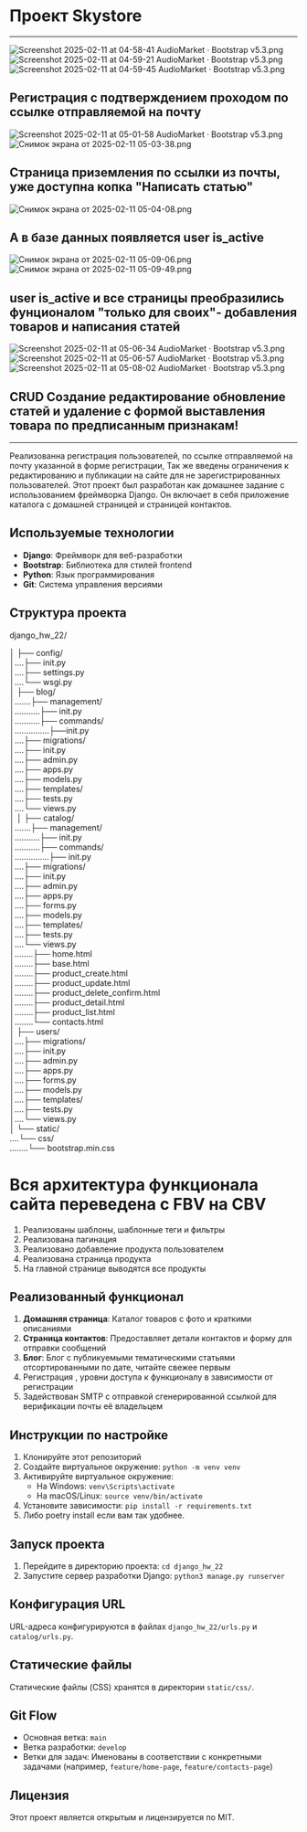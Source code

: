 # Проект Skystore
---
![Screenshot 2025-02-11 at 04-58-41 AudioMarket · Bootstrap v5.3.png](static/HW_26_1_forms/Screenshot%202025-02-11%20at%2004-58-41%20AudioMarket%20%C2%B7%20Bootstrap%20v5.3.png)
![Screenshot 2025-02-11 at 04-59-21 AudioMarket · Bootstrap v5.3.png](static/HW_26_1_forms/Screenshot%202025-02-11%20at%2004-59-21%20AudioMarket%20%C2%B7%20Bootstrap%20v5.3.png)
![Screenshot 2025-02-11 at 04-59-45 AudioMarket · Bootstrap v5.3.png](static/HW_26_1_forms/Screenshot%202025-02-11%20at%2004-59-45%20AudioMarket%20%C2%B7%20Bootstrap%20v5.3.png)
## Регистрация с подтверждением проходом по ссылке отправляемой на почту
![Screenshot 2025-02-11 at 05-01-58 AudioMarket · Bootstrap v5.3.png](static/HW_26_1_forms/Screenshot%202025-02-11%20at%2005-01-58%20AudioMarket%20%C2%B7%20Bootstrap%20v5.3.png)
![Снимок экрана от 2025-02-11 05-03-38.png](static/HW_26_1_forms/%D0%A1%D0%BD%D0%B8%D0%BC%D0%BE%D0%BA%20%D1%8D%D0%BA%D1%80%D0%B0%D0%BD%D0%B0%20%D0%BE%D1%82%202025-02-11%2005-03-38.png)
## Страница приземления по ссылки из почты, уже доступна копка "Написать статью"
![Снимок экрана от 2025-02-11 05-04-08.png](static/HW_26_1_forms/%D0%A1%D0%BD%D0%B8%D0%BC%D0%BE%D0%BA%20%D1%8D%D0%BA%D1%80%D0%B0%D0%BD%D0%B0%20%D0%BE%D1%82%202025-02-11%2005-04-08.png)
## А в базе данных появляется user is_active
![Снимок экрана от 2025-02-11 05-09-06.png](static/HW_26_1_forms/%D0%A1%D0%BD%D0%B8%D0%BC%D0%BE%D0%BA%20%D1%8D%D0%BA%D1%80%D0%B0%D0%BD%D0%B0%20%D0%BE%D1%82%202025-02-11%2005-09-06.png)
![Снимок экрана от 2025-02-11 05-09-49.png](static/HW_26_1_forms/%D0%A1%D0%BD%D0%B8%D0%BC%D0%BE%D0%BA%20%D1%8D%D0%BA%D1%80%D0%B0%D0%BD%D0%B0%20%D0%BE%D1%82%202025-02-11%2005-09-49.png)
## user is_active и все страницы преобразились фунционалом "только для своих"- добавления товаров и написания статей
![Screenshot 2025-02-11 at 05-06-34 AudioMarket · Bootstrap v5.3.png](static/HW_26_1_forms/Screenshot%202025-02-11%20at%2005-06-34%20AudioMarket%20%C2%B7%20Bootstrap%20v5.3.png)
![Screenshot 2025-02-11 at 05-06-57 AudioMarket · Bootstrap v5.3.png](static/HW_26_1_forms/Screenshot%202025-02-11%20at%2005-06-57%20AudioMarket%20%C2%B7%20Bootstrap%20v5.3.png)
![Screenshot 2025-02-11 at 05-08-02 AudioMarket · Bootstrap v5.3.png](static/HW_26_1_forms/Screenshot%202025-02-11%20at%2005-08-02%20AudioMarket%20%C2%B7%20Bootstrap%20v5.3.png)





## CRUD Создание редактирование обновление статей и удаление с формой выставления товара по предписанным признакам!

---
Реализованна регистрация пользователей, по ссылке отправляемой на почту указанной в 
форме регистрации, 
Так же введены ограничения к редактированию и публикации на сайте  для не зарегистрированных
пользователей.
Этот проект был разработан как домашнее задание с использованием фреймворка Django. 
Он включает в себя приложение каталога с домашней страницей и страницей контактов.

## Используемые технологии

- **Django**: Фреймворк для веб-разработки
- **Bootstrap**: Библиотека для стилей frontend
- **Python**: Язык программирования
- **Git**: Система управления версиями

## Структура проекта

django_hw_22/ 

│ ├── config/ <br>
│....├── init.py <br>
│....├── settings.py <br>
│....└── wsgi.py <br>
│ ├── blog/ <br>
│.......├── management/ <br>
│...........├── init.py <br>
│...........├── commands/ <br>
│...............├──init.py <br>
│....├── migrations/ <br>
│....├── init.py <br>
│....├── admin.py <br>
│....├── apps.py <br>
│....├── models.py <br>
│....├── templates/ <br>
│....├── tests.py <br>
│....└── views.py <br>
│
│ ├── catalog/ <br>
│.......├── management/ <br>
│...........├── init.py <br>
│...........├── commands/ <br>
│...............├── init.py <br>
│....├── migrations/ <br>
│....├── init.py <br>
│....├── admin.py <br>
│....├── apps.py <br>
│....├── forms.py <br>
│....├── models.py <br>
│....├── templates/ <br>
│....├── tests.py <br>
│....└── views.py <br>
│........├── home.html <br>
│........├── base.html <br>
│........├── product_create.html <br>
│........├── product_update.html <br>
│........├── product_delete_confirm.html <br>
│........├── product_detail.html <br>
│........├── product_list.html <br>
│........└── contacts.html <br>
│ ├── users/ <br>
│....├── migrations/ <br>
│....├── init.py <br>
│....├── admin.py <br>
│....├── apps.py <br>
│....├── forms.py <br>
│....├── models.py <br>
│....├── templates/ <br>
│....├── tests.py <br>
│....└── views.py <br>
│ └── static/ <br>
....└── css/ <br>
........└── bootstrap.min.css<br>

# Вся архитектура функционала сайта переведена с FBV на CBV
1. Реализованы шаблоны, шаблонные теги и фильтры
2. Реализована пагинация
3. Реализовано добавление продукта пользователем
4. Реализована страница продукта
5. На главной странице выводятся все продукты


## Реализованный функционал

1. **Домашняя страница**: Каталог товаров с фото и краткими описаниями
2. **Страница контактов**: Предоставляет детали контактов и форму для отправки сообщений
3. **Блог**: Блог с публикуемыми тематическими статьями отсортированными по дате, читайте свежее первым 
4. Регистрация , уровни доступа к функционалу в зависимости от регистрации
5. Задействован SMTP с отправкой сгенерированной ссылкой для верификации почты её владельцем  

## Инструкции по настройке

1. Клонируйте этот репозиторий
2. Создайте виртуальное окружение: `python -m venv venv`
3. Активируйте виртуальное окружение:
   - На Windows: `venv\Scripts\activate`
   - На macOS/Linux: `source venv/bin/activate`
4. Установите зависимости: `pip install -r requirements.txt`
5. Либо poetry install если вам так удобнее.

## Запуск проекта

1. Перейдите в директорию проекта: `cd django_hw_22`
2. Запустите сервер разработки Django: `python3 manage.py runserver`

## Конфигурация URL

URL-адреса конфигурируются в файлах `django_hw_22/urls.py` и `catalog/urls.py`.

## Статические файлы

Статические файлы (CSS) хранятся в директории `static/css/`.

## Git Flow

- Основная ветка: `main`
- Ветка разработки: `develop`
- Ветки для задач: Именованы в соответствии с конкретными задачами (например, `feature/home-page`, `feature/contacts-page`)

## Лицензия

Этот проект является открытым и лицензируется по MIT.
